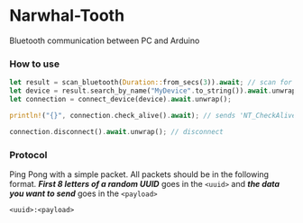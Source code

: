 # Narwhal-Tooth
Bluetooth communication between PC and Arduino

### How to use
```rust
let result = scan_bluetooth(Duration::from_secs(3)).await; // scan for bluetooth devices for 3 seconds
let device = result.search_by_name("MyDevice".to_string()).await.unwrap(); // scan for a device with a matching name
let connection = connect_device(device).await.unwrap();

println!("{}", connection.check_alive().await); // sends 'NT_CheckAlive' to Arduino. returns true if response is 'Ok'

connection.disconnect().await.unwrap(); // disconnect
```

### Protocol
Ping Pong with a simple packet. All packets should be in the following format. ***First 8 letters of a random UUID*** goes in the `<uuid>` and ***the data you want to send*** goes in the `<payload>`
```
<uuid>:<payload>
```